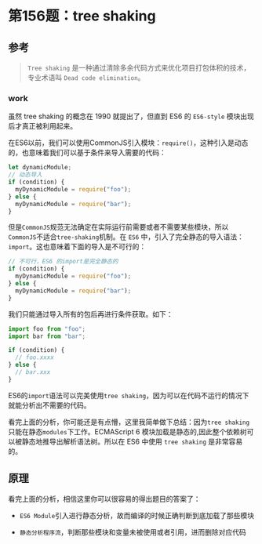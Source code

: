 # 第156题：tree shaking

## 参考

> `Tree shaking` 是一种通过清除多余代码方式来优化项目打包体积的技术，专业术语叫 `Dead code elimination`。

### work

虽然 tree shaking 的概念在 1990 就提出了，但直到 ES6 的 `ES6-style` 模块出现后才真正被利用起来。

在ES6以前，我们可以使用CommonJS引入模块：`require()`，这种引入是动态的，也意味着我们可以基于条件来导入需要的代码：

```js
let dynamicModule;
// 动态导入
if (condition) {
  myDynamicModule = require("foo");
} else {
  myDynamicModule = require("bar");
}
```

但是`CommonJS`规范无法确定在实际运行前需要或者不需要某些模块，所以`CommonJS`不适合`tree-shaking`机制。在 `ES6` 中，引入了完全静态的导入语法：`import`。这也意味着下面的导入是不可行的：

```js
// 不可行，ES6 的import是完全静态的
if (condition) {
  myDynamicModule = require("foo");
} else {
  myDynamicModule = require("bar");
}
```

我们只能通过导入所有的包后再进行条件获取。如下：

```js
import foo from "foo";
import bar from "bar";

if (condition) {
  // foo.xxxx
} else {
  // bar.xxx
}
```

ES6的`import`语法可以完美使用`tree shaking`，因为可以在代码不运行的情况下就能分析出不需要的代码。

看完上面的分析，你可能还是有点懵，这里我简单做下总结：因为`tree shaking`只能在静态`modules`下工作。ECMAScript 6 模块加载是静态的,因此整个依赖树可以被静态地推导出解析语法树。所以在 ES6 中使用 `tree shaking` 是非常容易的。

## 原理

看完上面的分析，相信这里你可以很容易的得出题目的答案了：

* `ES6 Module`引入进行静态分析，故而编译的时候正确判断到底加载了那些模块

* `静态分析程序流`，判断那些模块和变量未被使用或者引用，进而删除对应代码